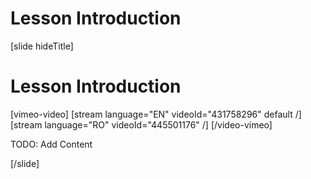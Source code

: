 # Lesson Introduction


[slide hideTitle]
# Lesson Introduction

[vimeo-video]
[stream language="EN" videoId="431758296" default /]
[stream language="RO" videoId="445501176" /]
[/video-vimeo]

TODO: Add Content

[/slide]